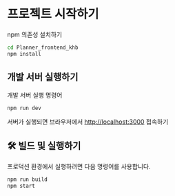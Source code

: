 # 프로젝트 시작하기

npm 의존성 설치하기

```bash
cd Planner_frontend_khb
npm install
```

## 개발 서버 실행하기

개발 서버 실행 명령어

```bash
npm run dev
```

서버가 실행되면 브라우저에서 [http://localhost:3000](http://localhost:3000) 접속하기

## 🛠️ 빌드 및 실행하기

프로덕션 환경에서 실행하려면 다음 명령어를 사용합니다.

```bash
npm run build
npm start
```
